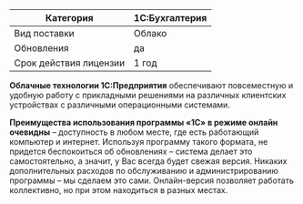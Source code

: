 
| Категория              | 1С:Бухгалтерия |
| ---------------------- | -------------- |
| Вид поставки           | Облако         |
| Обновления             | да             |
| Срок действия лицензии | 1 год          |

**Облачные технологии 1C:Предприятия** обеспечивают повсеместную и удобную работу с прикладными решениями на различных клиентских устройствах с различными операционными системами.

**Преимущества использования программы «1С» в режиме онлайн очевидны** – доступность в любом месте, где есть работающий компьютер и интернет. Используя программу такого формата, не придется беспокоиться об обновлениях – система делает это самостоятельно, а значит, у Вас всегда будет свежая версия. Никаких дополнительных расходов по обслуживанию и администрированию программы – мы сделаем это сами. Онлайн-версия позволяет работать коллективно, но при этом находиться в разных местах.